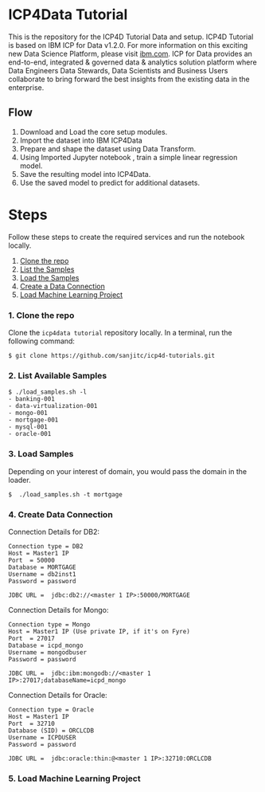 # ICP4Data Tutorial 

This is the repository for the ICP4D Tutorial Data and setup. ICP4D Tutorial is based on IBM ICP for Data v1.2.0. For more information on this exciting new Data Science Platform, please visit  [ibm.com](http://ibm.com). ICP for Data provides an end-to-end, integrated & governed data & analytics solution platform where Data Engineers Data Stewards, Data Scientists and Business Users collaborate to bring forward the best insights from the existing data in the enterprise.



## Flow
1. Download and Load the core setup modules.
2. Import the dataset into IBM ICP4Data
3. Prepare and shape the dataset using Data Transform.
4. Using Imported Jupyter notebook , train a simple linear regression model.
5. Save the resulting model into ICP4Data.
6. Use the saved model to predict for additional datasets.


# Steps
Follow these steps to create the required services and run the notebook locally.

1. [Clone the repo](#1-clone-the-repo)
2. [List the Samples](#2-list-vailable-samples)
3. [Load the Samples](#3-load-samples)
4. [Create a Data Connection](#4-create-data-connection)
5. [Load Machine Learning Project](#5-load-machine-learning-project)

### 1. Clone the repo

Clone the `icp4data tutorial` repository locally. In a terminal, run the following command:

```
$ git clone https://github.com/sanjitc/icp4d-tutorials.git
```

### 2. List Available Samples


```
$ ./load_samples.sh -l
- banking-001
- data-virtualization-001
- mongo-001
- mortgage-001
- mysql-001
- oracle-001
```


### 3. Load Samples

Depending on your interest of domain, you would pass the domain in the loader.

```
$  ./load_samples.sh -t mortgage
```

### 4. Create Data Connection

Connection Details for DB2:
```
Connection type = DB2
Host = Master1 IP 
Port  = 50000
Database = MORTGAGE
Username = db2inst1
Password = password

JDBC URL =  jdbc:db2://<master 1 IP>:50000/MORTGAGE
```
Connection Details for Mongo:
```
Connection type = Mongo
Host = Master1 IP (Use private IP, if it's on Fyre)
Port  = 27017
Database = icpd_mongo
Username = mongodbuser
Password = password

JDBC URL =  jdbc:ibm:mongodb://<master 1 IP>:27017;databaseName=icpd_mongo
```

Connection Details for Oracle:
```
Connection type = Oracle
Host = Master1 IP 
Port  = 32710
Database (SID) = ORCLCDB
Username = ICPDUSER
Password = password

JDBC URL =  jdbc:oracle:thin:@<master 1 IP>:32710:ORCLCDB
```
### 5. Load Machine Learning Project

